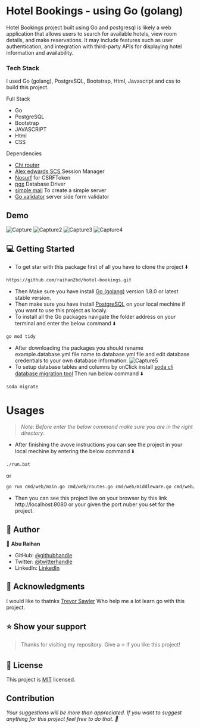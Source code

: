 # Hotel Bookings - using Go (golang)
<p>Hotel Bookings project built using Go and postgresql is likely a web application that allows users to search for available hotels, view room details, and make reservations. It may include features such as user authentication, and integration with third-party APIs for displaying hotel information and availability.</p>

### Tech Stack <a name="tech-stack"></a>

I used Go (golang), PostgreSQL, Bootstrap, Html, Javascript and css to build this project.
  <summary>Full Stack</summary>
  <ul>
    <li>Go</li>
    <li>PostgreSQL</li>
    <li>Bootstrap</li>
    <li>JAVASCRIPT</li>
    <li>Html</li>
    <li>CSS</li>
  </ul>

 <summary>Dependencies</summary>
  <ul>
    <li><a href="https://github.com/go-chi/chi">Chi router</a></li>
    <li><a href="https://github.com/alexedwards/scs/v2">Alex edwards SCS </a> Session Manager</li>
    <li><a href="https://github.com/justinas/nosurf">Nosurf</a> for CSRFToken </li>
    <li><a href="https://github.com/jackc/pgx/v4">pgx</a> Database Driver</li>
    <li><a href="https://github.com/xhit/go-simple-mail/v2">simple mail</a> To create a simple server</li>
    <li><a href="https://github.com/asaskevich/govalidator">Go validator</a> server side form validator</li>
  </ul>

## Demo
![Capture](https://user-images.githubusercontent.com/35267447/223337938-c8ab34f0-20c6-4d8e-b47a-10558d3c7beb.PNG)
![Capture2](https://user-images.githubusercontent.com/35267447/223337986-d66dc7e1-8cc0-4f83-a980-6a9989a48d30.PNG)
![Capture3](https://user-images.githubusercontent.com/35267447/223338009-dc633d11-d320-4579-a8c9-e0e087a415ae.PNG)
![Capture4](https://user-images.githubusercontent.com/35267447/223338037-c9291368-8963-4b16-8704-632aca0e7dbb.PNG)


## 💻 Getting Started
- To get star with this package first of all you have to clone the project ⬇️
``` bash
https://github.com/raihan2bd/hotel-bookings.git
```
- Then Make sure you have install [Go (golang)](https://go.dev/dl/) version 1.8.0 or latest stable version.
- Then make sure you have install [PostgreSQL](https://www.postgresql.org/) on your local mechine if you want to use this project as localy.
- To install all the Go packages navigate the folder address on your terminal and enter the below command ⬇️
``` bash
go mod tidy
```
- After downloading the packages you should rename example.database.yml file name to database.yml file and edit database credentials to your own database information.
![Capture5](https://user-images.githubusercontent.com/35267447/223344475-c64994c5-8a73-44d7-a571-5d3247c8db74.PNG)
- To setup database tables and columns by onClick install [soda cli database migration tool](https://gobuffalo.io/documentation/database/soda/) Then run below command ⬇️
```sh
soda migrate
```


# Usages
> *Note: Before enter the below command make sure you are in the right directory.*

- After finishing the avove instructions you can see the project in your local mechine by entering the below command ⬇️
```bash
./run.bat
```
or 
```sh
go run cmd/web/main.go cmd/web/routes.go cmd/web/middleware.go cmd/web/send-mail.go
```

- Then you can see this project live on your browser by this link http://localhost:8080 or your given the port nuber you set for the project.


## 👥 Author

👤 **Abu Raihan**

- GitHub: [@githubhandle](https://github.com/raihan2bd)
- Twitter: [@twitterhandle](https://twitter.com/raihan2bd)
- LinkedIn: [LinkedIn](https://linkedin.com/in/raihan2bd)

## 🙏 Acknowledgments <a name="acknowledgements"></a>

I would like to thatnks [Trevor Sawler](https://github.com/tsawler) Who help me a lot learn go with this project. 

## ⭐️ Show your support <a name="support"></a>

> Thanks for visiting my repository. Give a ⭐️ if you like this project!

## 📝 License <a name="license"></a>

This project is [MIT](./LICENSE) licensed.

## Contribution
*Your suggestions will be more than appreciated. If you want to suggest anything for this project feel free to do that. :slightly_smiling_face:*

